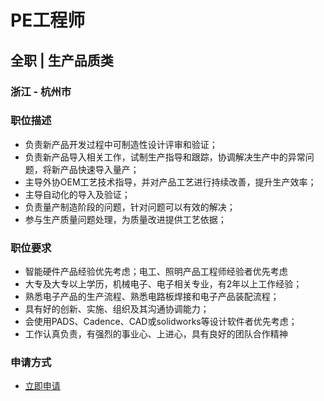 
# PE工程师
## 全职  |  生产品质类
### 浙江 - 杭州市

### 职位描述
- 负责新产品开发过程中可制造性设计评审和验证；
- 负责新产品导入相关工作，试制生产指导和跟踪，协调解决生产中的异常问题，将新产品快速导入量产；
- 主导外协OEM工艺技术指导，并对产品工艺进行持续改善，提升生产效率；
- 主导自动化的导入及验证；
- 负责量产制造阶段的问题，针对问题可以有效的解决；
- 参与生产质量问题处理，为质量改进提供工艺依据；
### 职位要求
- 智能硬件产品经验优先考虑；电工、照明产品工程师经验者优先考虑
- 大专及大专以上学历，机械电子、电子相关专业，有2年以上工作经验；
- 熟悉电子产品的生产流程、熟悉电路板焊接和电子产品装配流程；
- 具有好的创新、实施、组织及其沟通协调能力；
- 会使用PADS、Cadence、CAD或solidworks等设计软件者优先考虑；
- 工作认真负责，有强烈的事业心、上进心，具有良好的团队合作精神
### 申请方式
- <a href="mailto:hr@tuya.com?subject=求职简历-PE工程师-来自GitHub">立即申请</a>